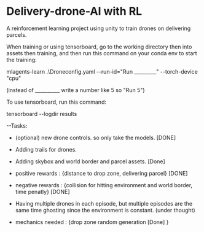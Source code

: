 # Delivery-drone-AI with RL
A reinforcement learning project using unity to train drones on delivering parcels.

When training or using tensorboard, go to the working directory then into assets then training, and then run this command on your conda env to start the training:

mlagents-learn .\Droneconfig.yaml --run-id="Run _________" --torch-device "cpu"

(instead of __________ write a number like 5 so "Run 5")

To use tensorboard, run this command:

tensorboard --logdir results


--Tasks:

- (optional) new drone controls. so only take the models. [DONE]

- Adding trails for drones.

- Adding skybox and world border and parcel assets. [Done]


- positive rewards : {distance to drop zone, delivering parcel} [DONE]

- negative rewards : {collision for hitting environment and world border, time penatly} [DONE]

  
- Having multiple drones in each episode, but multiple episodes are the same time ghosting since the environment is constant. (under thought)

- mechanics needed : {drop zone random generation [Done] }
  


